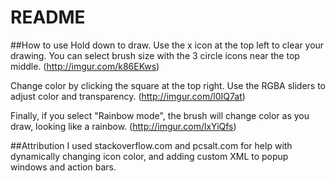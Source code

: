 # README

##How to use
Hold down to draw. Use the x icon at the top left to clear your drawing. You can select brush size with the 3 circle icons near the top middle.
(http://imgur.com/k86EKws)

Change color by clicking the square at the top right. Use the RGBA sliders to adjust color and transparency.
(http://imgur.com/l0IQ7at)

Finally, if you select "Rainbow mode", the brush will change color as you draw, looking like a rainbow.
(http://imgur.com/lxYiQfs)

##Attribution
I used stackoverflow.com and pcsalt.com for help with dynamically changing icon color, and adding custom XML to popup windows and action bars.

